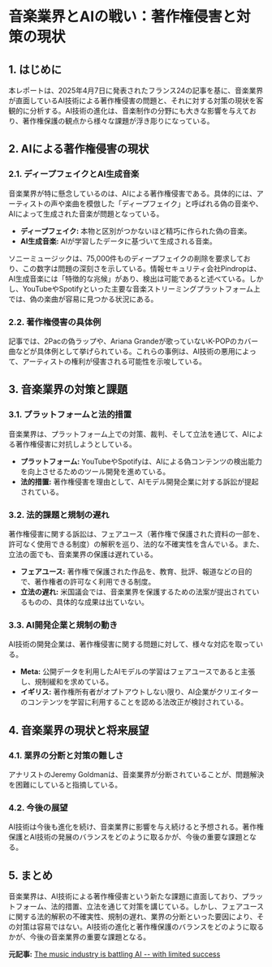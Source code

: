 # 音楽業界とAIの戦い：著作権侵害と対策の現状

## 1. はじめに

本レポートは、2025年4月7日に発表されたフランス24の記事を基に、音楽業界が直面しているAI技術による著作権侵害の問題と、それに対する対策の現状を客観的に分析する。AI技術の進化は、音楽制作の分野にも大きな影響を与えており、著作権保護の観点から様々な課題が浮き彫りになっている。

## 2. AIによる著作権侵害の現状

### 2.1. ディープフェイクとAI生成音楽

音楽業界が特に懸念しているのは、AIによる著作権侵害である。具体的には、アーティストの声や楽曲を模倣した「ディープフェイク」と呼ばれる偽の音楽や、AIによって生成された音楽が問題となっている。

* **ディープフェイク:** 本物と区別がつかないほど精巧に作られた偽の音楽。
* **AI生成音楽:** AIが学習したデータに基づいて生成される音楽。

ソニーミュージックは、75,000件ものディープフェイクの削除を要求しており、この数字は問題の深刻さを示している。情報セキュリティ会社Pindropは、AI生成音楽には「特徴的な兆候」があり、検出は可能であると述べている。しかし、YouTubeやSpotifyといった主要な音楽ストリーミングプラットフォーム上では、偽の楽曲が容易に見つかる状況にある。

### 2.2. 著作権侵害の具体例

記事では、2Pacの偽ラップや、Ariana Grandeが歌っていないK-POPのカバー曲などが具体例として挙げられている。これらの事例は、AI技術の悪用によって、アーティストの権利が侵害される可能性を示唆している。

## 3. 音楽業界の対策と課題

### 3.1. プラットフォームと法的措置

音楽業界は、プラットフォーム上での対策、裁判、そして立法を通じて、AIによる著作権侵害に対抗しようとしている。

* **プラットフォーム:** YouTubeやSpotifyは、AIによる偽コンテンツの検出能力を向上させるためのツール開発を進めている。
* **法的措置:** 著作権侵害を理由として、AIモデル開発企業に対する訴訟が提起されている。

### 3.2. 法的課題と規制の遅れ

著作権侵害に関する訴訟は、フェアユース（著作権で保護された資料の一部を、許可なく使用できる制度）の解釈を巡り、法的な不確実性を含んでいる。また、立法の面でも、音楽業界の保護は遅れている。

* **フェアユース:** 著作権で保護された作品を、教育、批評、報道などの目的で、著作権者の許可なく利用できる制度。
* **立法の遅れ:** 米国議会では、音楽業界を保護するための法案が提出されているものの、具体的な成果は出ていない。

### 3.3. AI開発企業と規制の動き

AI技術の開発企業は、著作権侵害に関する問題に対して、様々な対応を取っている。

* **Meta:** 公開データを利用したAIモデルの学習はフェアユースであると主張し、規制緩和を求めている。
* **イギリス:** 著作権所有者がオプトアウトしない限り、AI企業がクリエイターのコンテンツを学習に利用することを認める法改正が検討されている。

## 4. 音楽業界の現状と将来展望

### 4.1. 業界の分断と対策の難しさ

アナリストのJeremy Goldmanは、音楽業界が分断されていることが、問題解決を困難にしていると指摘している。

### 4.2. 今後の展望

AI技術は今後も進化を続け、音楽業界に影響を与え続けると予想される。著作権保護とAI技術の発展のバランスをどのように取るかが、今後の重要な課題となる。

## 5. まとめ

音楽業界は、AI技術による著作権侵害という新たな課題に直面しており、プラットフォーム、法的措置、立法を通じて対策を講じている。しかし、フェアユースに関する法的解釈の不確実性、規制の遅れ、業界の分断といった要因により、その対策は容易ではない。AI技術の進化と著作権保護のバランスをどのように取るかが、今後の音楽業界の重要な課題となる。



**元記事:** [The music industry is battling AI -- with limited success](https://www.france24.com/en/live-news/20250407-the-music-industry-is-battling-ai-with-limited-success)